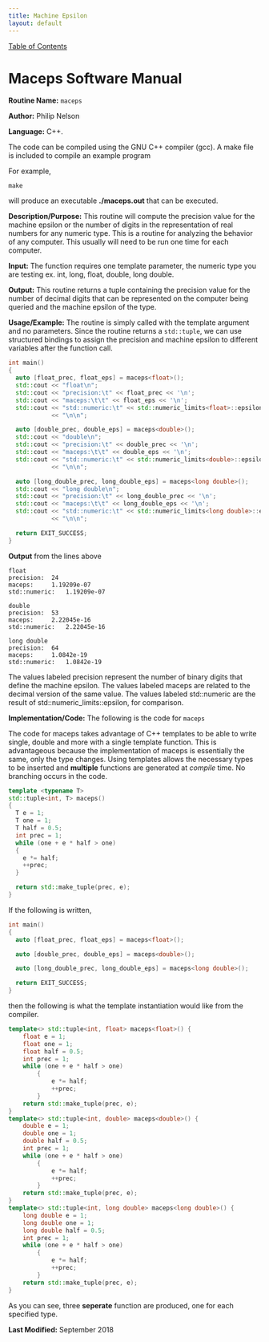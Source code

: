 ```yaml
---
title: Machine Epsilon
layout: default
---
```

<a href="https://philipnelson5.github.io/math4610/SoftwareManual"> Table of Contents </a>
# Maceps Software Manual

**Routine Name:** `maceps`

**Author:** Philip Nelson

**Language:** C++.

The code can be compiled using the GNU C++ compiler (gcc). A make file is included to compile an example program

For example,

```
make
```

will produce an executable **./maceps.out** that can be executed.

**Description/Purpose:** This routine will compute the precision value for the machine epsilon or the number of digits
in the representation of real numbers for any numeric type. This is a routine for analyzing the behavior of any computer. This
usually will need to be run one time for each computer.

**Input:** The function requires one template parameter, the numeric type you are testing ex. int, long, float, double, long double.

**Output:** This routine returns a tuple containing the precision value for the number of decimal digits that can be represented on the computer being queried and the machine epsilon of the type.

**Usage/Example:**
The routine is simply called with the template argument and no parameters. Since the routine returns a `std::tuple`, we can use structured bindings to assign the precision and machine epsilon to different variables after the function call.

``` c++
int main()
{
  auto [float_prec, float_eps] = maceps<float>();
  std::cout << "float\n";
  std::cout << "precision:\t" << float_prec << '\n';
  std::cout << "maceps:\t\t" << float_eps << '\n';
  std::cout << "std::numeric:\t" << std::numeric_limits<float>::epsilon()
            << "\n\n";

  auto [double_prec, double_eps] = maceps<double>();
  std::cout << "double\n";
  std::cout << "precision:\t" << double_prec << '\n';
  std::cout << "maceps:\t\t" << double_eps << '\n';
  std::cout << "std::numeric:\t" << std::numeric_limits<double>::epsilon()
            << "\n\n";

  auto [long_double_prec, long_double_eps] = maceps<long double>();
  std::cout << "long double\n";
  std::cout << "precision:\t" << long_double_prec << '\n';
  std::cout << "maceps:\t\t" << long_double_eps << '\n';
  std::cout << "std::numeric:\t" << std::numeric_limits<long double>::epsilon()
            << "\n\n";

  return EXIT_SUCCESS;
}
```

**Output** from the lines above

```
float
precision:	24
maceps:		1.19209e-07
std::numeric:	1.19209e-07

double
precision:	53
maceps:		2.22045e-16
std::numeric:	2.22045e-16

long double
precision:	64
maceps:		1.0842e-19
std::numeric:	1.0842e-19
```

The values labeled precision represent the number of binary digits that define the machine epsilon.
The values labeled maceps are related to the decimal version of the same value.
The values labeled std::numeric are the result of std::numeric\_limits<type>::epsilon, for comparison.

**Implementation/Code:** The following is the code for `maceps`

The code for maceps takes advantage of C++ templates to be able to write single, double and more with a single template function. This is advantageous because the implementation of maceps is essentially the same, only the type changes. Using templates allows the necessary types to be inserted and **multiple** functions are generated at _compile_ time. No branching occurs in the code.

``` c++
template <typename T>
std::tuple<int, T> maceps()
{
  T e = 1;
  T one = 1;
  T half = 0.5;
  int prec = 1;
  while (one + e * half > one)
  {
    e *= half;
    ++prec;
  }

  return std::make_tuple(prec, e);
}
```

If the following is written,

``` c++
int main()
{
  auto [float_prec, float_eps] = maceps<float>();

  auto [double_prec, double_eps] = maceps<double>();

  auto [long_double_prec, long_double_eps] = maceps<long double>();

  return EXIT_SUCCESS;
}
```

then the following is what the template instantiation would like from the compiler.

``` c++
template<> std::tuple<int, float> maceps<float>() {
    float e = 1;
    float one = 1;
    float half = 0.5;
    int prec = 1;
    while (one + e * half > one)
        {
            e *= half;
            ++prec;
        }
    return std::make_tuple(prec, e);
}
template<> std::tuple<int, double> maceps<double>() {
    double e = 1;
    double one = 1;
    double half = 0.5;
    int prec = 1;
    while (one + e * half > one)
        {
            e *= half;
            ++prec;
        }
    return std::make_tuple(prec, e);
}
template<> std::tuple<int, long double> maceps<long double>() {
    long double e = 1;
    long double one = 1;
    long double half = 0.5;
    int prec = 1;
    while (one + e * half > one)
        {
            e *= half;
            ++prec;
        }
    return std::make_tuple(prec, e);
}
```

As you can see, three **seperate** function are produced, one for each specified type.

**Last Modified:** September 2018
